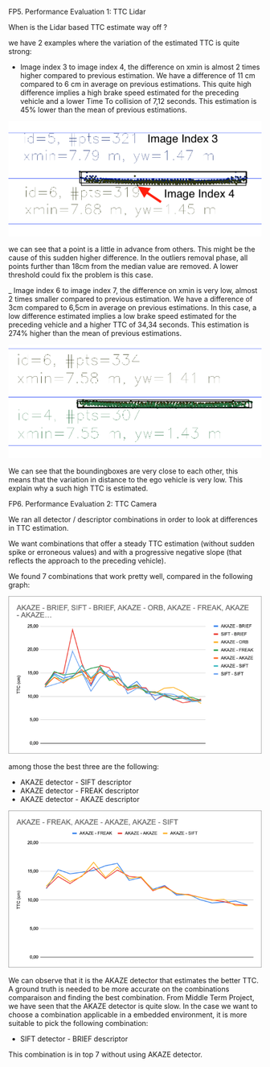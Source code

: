 FP5. Performance Evaluation 1: TTC Lidar

When is the Lidar based TTC estimate way off ?

we have 2 examples where the variation of the estimated TTC is quite strong:

- Image index 3 to image index 4, the difference on xmin is almost 2 times higher compared to previous estimation. We have a difference of 11 cm compared to 6 cm in average on previous estimations. This quite high difference implies a high brake speed estimated for the preceding vehicle and a lower Time To collision of 7,12 seconds. This estimation is 45% lower than the mean of previous estimations.


![Image index 3 - 4 analysis](performance_data/imgIndex3-4_analysis.png)

we can see that a point is a little in advance from others. This might be the cause of this sudden higher difference. In the outliers removal phase, all points further than 18cm from the median value are removed. A lower threshold could fix the problem is this case.


_ Image index 6 to image index 7, the difference on xmin is very low, almost 2 times smaller compared to previous estimation.  We have a difference of 3cm compared to 6,5cm in average on previous estimations. In this case, a low difference estimated implies a low brake speed estimated for the preceding vehicle and a higher TTC of 34,34 seconds. This estimation is 274% higher than the mean of previous estimations.

![Image index 6 - 7 analysis](performance_data/imgIndex6-7_analysis.png )

We can see that the boundingboxes are very close to each other, this means that the variation in distance to the ego vehicle is very low. This explain why a such high TTC is estimated.

FP6. Performance Evaluation 2: TTC Camera

We ran all detector / descriptor combinations in order to look at differences in TTC estimation. 

We want combinations that offer a steady TTC estimation (without sudden spike or erroneous values) and with a progressive negative slope (that reflects the approach to the preceding vehicle).

We found 7 combinations that work pretty well, compared in the following graph:

![Top 7](performance_data/TTCcamera_7best.png)

 among those the best three are the following:

- AKAZE detector - SIFT descriptor
- AKAZE detector - FREAK descriptor
- AKAZE detector - AKAZE descriptor

![Top 3](performance_data/TTCcamera_3best.png)


We can observe that it is the AKAZE detector that estimates the better TTC. A ground truth is needed to be more accurate on the combinations comparaison and finding the best combination.
From Middle Term Project, we have seen that the AKAZE detector is quite slow. In the case we want to choose a combination applicable in a embedded environment, it is more suitable to pick the following combination:

- SIFT detector - BRIEF descriptor

This combination is in top 7 without using AKAZE detector.